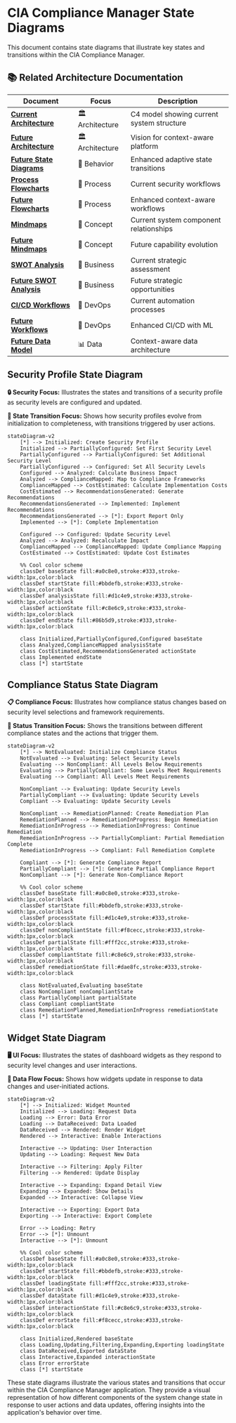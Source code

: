 # CIA Compliance Manager State Diagrams

This document contains state diagrams that illustrate key states and transitions within the CIA Compliance Manager.

## 📚 Related Architecture Documentation

<div class="documentation-map">

| Document                                            | Focus           | Description                               |
| --------------------------------------------------- | --------------- | ----------------------------------------- |
| **[Current Architecture](ARCHITECTURE.md)**         | 🏛️ Architecture | C4 model showing current system structure |
| **[Future Architecture](FUTURE_ARCHITECTURE.md)**   | 🏛️ Architecture | Vision for context-aware platform         |
| **[Future State Diagrams](FUTURE_STATEDIAGRAM.md)** | 🔄 Behavior     | Enhanced adaptive state transitions       |
| **[Process Flowcharts](FLOWCHART.md)**              | 🔄 Process      | Current security workflows                |
| **[Future Flowcharts](FUTURE_FLOWCHART.md)**        | 🔄 Process      | Enhanced context-aware workflows          |
| **[Mindmaps](MINDMAP.md)**                          | 🧠 Concept      | Current system component relationships    |
| **[Future Mindmaps](FUTURE_MINDMAP.md)**            | 🧠 Concept      | Future capability evolution               |
| **[SWOT Analysis](SWOT.md)**                        | 💼 Business     | Current strategic assessment              |
| **[Future SWOT Analysis](FUTURE_SWOT.md)**          | 💼 Business     | Future strategic opportunities            |
| **[CI/CD Workflows](WORKFLOWS.md)**                 | 🔧 DevOps       | Current automation processes              |
| **[Future Workflows](FUTURE_WORKFLOWS.md)**         | 🔧 DevOps       | Enhanced CI/CD with ML                    |
| **[Future Data Model](FUTURE_DATA_MODEL.md)**       | 📊 Data         | Context-aware data architecture           |

</div>

## Security Profile State Diagram

**🔒 Security Focus:** Illustrates the states and transitions of a security profile as security levels are configured and updated.

**🔄 State Transition Focus:** Shows how security profiles evolve from initialization to completeness, with transitions triggered by user actions.

```mermaid
stateDiagram-v2
    [*] --> Initialized: Create Security Profile
    Initialized --> PartiallyConfigured: Set First Security Level
    PartiallyConfigured --> PartiallyConfigured: Set Additional Security Level
    PartiallyConfigured --> Configured: Set All Security Levels
    Configured --> Analyzed: Calculate Business Impact
    Analyzed --> ComplianceMapped: Map to Compliance Frameworks
    ComplianceMapped --> CostEstimated: Calculate Implementation Costs
    CostEstimated --> RecommendationsGenerated: Generate Recommendations
    RecommendationsGenerated --> Implemented: Implement Recommendations
    RecommendationsGenerated --> [*]: Export Report Only
    Implemented --> [*]: Complete Implementation

    Configured --> Configured: Update Security Level
    Analyzed --> Analyzed: Recalculate Impact
    ComplianceMapped --> ComplianceMapped: Update Compliance Mapping
    CostEstimated --> CostEstimated: Update Cost Estimates

    %% Cool color scheme
    classDef baseState fill:#a0c8e0,stroke:#333,stroke-width:1px,color:black
    classDef startState fill:#bbdefb,stroke:#333,stroke-width:1px,color:black
    classDef analysisState fill:#d1c4e9,stroke:#333,stroke-width:1px,color:black
    classDef actionState fill:#c8e6c9,stroke:#333,stroke-width:1px,color:black
    classDef endState fill:#86b5d9,stroke:#333,stroke-width:1px,color:black

    class Initialized,PartiallyConfigured,Configured baseState
    class Analyzed,ComplianceMapped analysisState
    class CostEstimated,RecommendationsGenerated actionState
    class Implemented endState
    class [*] startState
```

## Compliance Status State Diagram

**📋 Compliance Focus:** Illustrates how compliance status changes based on security level selections and framework requirements.

**🚦 Status Transition Focus:** Shows the transitions between different compliance states and the actions that trigger them.

```mermaid
stateDiagram-v2
    [*] --> NotEvaluated: Initialize Compliance Status
    NotEvaluated --> Evaluating: Select Security Levels
    Evaluating --> NonCompliant: All Levels Below Requirements
    Evaluating --> PartiallyCompliant: Some Levels Meet Requirements
    Evaluating --> Compliant: All Levels Meet Requirements

    NonCompliant --> Evaluating: Update Security Levels
    PartiallyCompliant --> Evaluating: Update Security Levels
    Compliant --> Evaluating: Update Security Levels

    NonCompliant --> RemediationPlanned: Create Remediation Plan
    RemediationPlanned --> RemediationInProgress: Begin Remediation
    RemediationInProgress --> RemediationInProgress: Continue Remediation
    RemediationInProgress --> PartiallyCompliant: Partial Remediation Complete
    RemediationInProgress --> Compliant: Full Remediation Complete

    Compliant --> [*]: Generate Compliance Report
    PartiallyCompliant --> [*]: Generate Partial Compliance Report
    NonCompliant --> [*]: Generate Non-Compliance Report

    %% Cool color scheme
    classDef baseState fill:#a0c8e0,stroke:#333,stroke-width:1px,color:black
    classDef startState fill:#bbdefb,stroke:#333,stroke-width:1px,color:black
    classDef processState fill:#d1c4e9,stroke:#333,stroke-width:1px,color:black
    classDef nonCompliantState fill:#f8cecc,stroke:#333,stroke-width:1px,color:black
    classDef partialState fill:#fff2cc,stroke:#333,stroke-width:1px,color:black
    classDef compliantState fill:#c8e6c9,stroke:#333,stroke-width:1px,color:black
    classDef remediationState fill:#dae8fc,stroke:#333,stroke-width:1px,color:black

    class NotEvaluated,Evaluating baseState
    class NonCompliant nonCompliantState
    class PartiallyCompliant partialState
    class Compliant compliantState
    class RemediationPlanned,RemediationInProgress remediationState
    class [*] startState
```

## Widget State Diagram

**🖥️ UI Focus:** Illustrates the states of dashboard widgets as they respond to security level changes and user interactions.

**🔄 Data Flow Focus:** Shows how widgets update in response to data changes and user-initiated actions.

```mermaid
stateDiagram-v2
    [*] --> Initialized: Widget Mounted
    Initialized --> Loading: Request Data
    Loading --> Error: Data Error
    Loading --> DataReceived: Data Loaded
    DataReceived --> Rendered: Render Widget
    Rendered --> Interactive: Enable Interactions

    Interactive --> Updating: User Interaction
    Updating --> Loading: Request New Data

    Interactive --> Filtering: Apply Filter
    Filtering --> Rendered: Update Display

    Interactive --> Expanding: Expand Detail View
    Expanding --> Expanded: Show Details
    Expanded --> Interactive: Collapse View

    Interactive --> Exporting: Export Data
    Exporting --> Interactive: Export Complete

    Error --> Loading: Retry
    Error --> [*]: Unmount
    Interactive --> [*]: Unmount

    %% Cool color scheme
    classDef baseState fill:#a0c8e0,stroke:#333,stroke-width:1px,color:black
    classDef startState fill:#bbdefb,stroke:#333,stroke-width:1px,color:black
    classDef loadingState fill:#fff2cc,stroke:#333,stroke-width:1px,color:black
    classDef dataState fill:#d1c4e9,stroke:#333,stroke-width:1px,color:black
    classDef interactionState fill:#c8e6c9,stroke:#333,stroke-width:1px,color:black
    classDef errorState fill:#f8cecc,stroke:#333,stroke-width:1px,color:black

    class Initialized,Rendered baseState
    class Loading,Updating,Filtering,Expanding,Exporting loadingState
    class DataReceived,Exported dataState
    class Interactive,Expanded interactionState
    class Error errorState
    class [*] startState
```

<div class="diagram-legend">
These state diagrams illustrate the various states and transitions that occur within the CIA Compliance Manager application. They provide a visual representation of how different components of the system change state in response to user actions and data updates, offering insights into the application's behavior over time.
</div>

